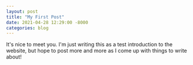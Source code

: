 ```yaml
---
layout: post
title: "My First Post"
date: 2021-04-28 12:29:00 -8000
categories: blog
---
```


It's nice to meet you. I'm just writing this as a test introduction to the website, but hope to post more and more as I come up
with things to write about!
